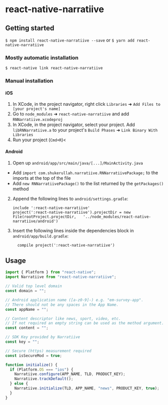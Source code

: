 
# react-native-narratiive

## Getting started

`$ npm install react-native-narratiive --save`
or
`$ yarn add react-native-narratiive`

### Mostly automatic installation

`$ react-native link react-native-narratiive`

### Manual installation


#### iOS

1. In XCode, in the project navigator, right click `Libraries` ➜ `Add Files to [your project's name]`
2. Go to `node_modules` ➜ `react-native-narratiive` and add `RNNarratiive.xcodeproj`
3. In XCode, in the project navigator, select your project. Add `libRNNarratiive.a` to your project's `Build Phases` ➜ `Link Binary With Libraries`
4. Run your project (`Cmd+R`)<

#### Android

1. Open up `android/app/src/main/java/[...]/MainActivity.java`
  - Add `import com.shukerullah.narratiive.RNNarratiivePackage;` to the imports at the top of the file
  - Add `new RNNarratiivePackage()` to the list returned by the `getPackages()` method
2. Append the following lines to `android/settings.gradle`:
  	```
  	include ':react-native-narratiive'
  	project(':react-native-narratiive').projectDir = new File(rootProject.projectDir, 	'../node_modules/react-native-narratiive/android')
  	```
3. Insert the following lines inside the dependencies block in `android/app/build.gradle`:
  	```
      compile project(':react-native-narratiive')
  	```


## Usage
```javascript
import { Platform } from "react-native";
import Narratiive from "react-native-narratiive";

// Valid top level domain
const domain = "";

// Android application name ([a-z0-9]-) e.g. "em-survey-app".
// There should not be any spaces in the App Name.
const appName = "";

// Content descriptor like news, sport, video, etc.
// If not required an empty string can be used as the method argument.
const content = "";

// SDK Key provided by Narratiive
const key = "";

// Secure (https) measurement required
const isSecureMod = true;

function initialize() {
  if (Platform.OS === "ios") {
    Narratiive.configure(APP_NAME, TLD, PRODUCT_KEY);
    Narratiive.trackDefault();
  } else {
    Narratiive.initialize(TLD, APP_NAME, "news", PRODUCT_KEY, true);
  }
}
```
